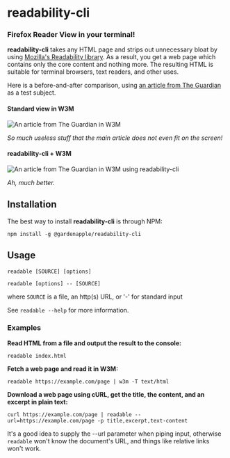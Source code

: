 # readability-cli

### Firefox Reader View in your terminal!

**readability-cli** takes any HTML page and strips out unnecessary bloat by using [Mozilla's Readability library](https://github.com/mozilla/readability). As a result, you get a web page which contains only the core content and nothing more. The resulting HTML is suitable for terminal browsers, text readers, and other uses.

Here is a before-and-after comparison, using [an article from The Guardian](https://www.theguardian.com/technology/2018/jul/23/tech-industry-wealth-futurism-transhumanism-singularity) as a test subject.

#### Standard view in W3M

![An article from The Guardian in W3M](https://i.imgur.com/yRQ2ryz.png "Standard view in W3M")

*So much useless stuff that the main article does not even fit on the screen!*

#### readability-cli + W3M
![An article from The Guardian in W3M using readability-cli](https://i.imgur.com/Es9QNpI.png "readability-cli with W3M")

*Ah, much better.*

## Installation

The best way to install **readability-cli** is through NPM:

`npm install -g @gardenapple/readability-cli`

## Usage

`readable [SOURCE] [options]`

`readable [options] -- [SOURCE]`

where `SOURCE` is a file, an http(s) URL, or '-' for standard input

See `readable --help` for more information.


### Examples

**Read HTML from a file and output the result to the console:**

`readable index.html`

**Fetch a web page and read it in W3M:**

`readable https://example.com/page | w3m -T text/html`

**Download a web page using cURL, get the title, the content, and an excerpt in plain text:**

`curl https://example.com/page | readable --url=https://example.com/page -p title,excerpt,text-content`

It's a good idea to supply the --url parameter when piping input, otherwise `readable` won't know the document's URL, and things like relative links won't work.
